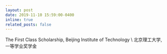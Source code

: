 ```yaml
---
layout: post
date: 2019-11-10 15:59:00-0400
inline: true
related_posts: false
---
```


The First Class Scholarship, Beijing Institute of Technology \\
北京理工大学, 一等学业奖学金
